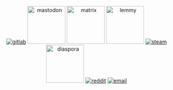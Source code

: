 <p align="center">
  <a href="https://gitlab.com/testman42"><img src="https://img.icons8.com/color/96/000000/gitlab.png" alt="gitlab"/></a>
  <a href="https://mstdn.social/@testman"><img src="https://img.icons8.com/windows/344/4a90e2/mastodon.png" width="100" height="100" alt="mastodon"/></a>
  <a href="https://matrix.to/#/@testman42:matrix.org"><img src="https://www.vectorlogo.zone/logos/matrix/matrix-icon.svg" width="100" height="100" alt="matrix"/></a>
  <a href="https://lemmy.ml/u/testman"><img src="https://upload.wikimedia.org/wikipedia/commons/e/ea/Lemmy_Logo.svg" width="100" height="100" alt="lemmy"/></a>
  <a href="https://steamcommunity.com/id/testman42/"><img src="https://img.icons8.com/fluent/96/000000/steam.png" alt="steam"/></a>
  <a href="https://diasp.org/people/9463a91db98a0ace"><img src="https://cdn1.iconfinder.com/data/icons/logos-and-brands-3/512/87_Diaspora_logo_logos-512.png" width="100" height="100" alt="diaspora"/></a>
  <a href="https://www.reddit.com/user/testus_maximus"><img src="https://img.icons8.com/color/96/000000/reddit.png" alt="reddit"/></a>
  <a href="mailto:spletni.janez@gmail.com"><img src="https://img.icons8.com/color/96/000000/gmail.png" alt="email"/></a>
  

</p>
